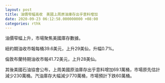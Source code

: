 ```yaml
---
layout: post
title: 油價窄幅高收　美國上周原油庫存出乎意料增加
date: 2020-09-23 06:12:58.000000000 +08:00
categories: rthk
---
```


油價窄幅上升，市場聚焦美國庫存數據。

紐約期油收市報每桶39.6美元，上升29美仙，升幅0.7%。

倫敦布蘭特期油收市報41.72美元，上升28美仙。

其後美國石油協會公布，上周美國原油庫存出乎意料增加69.1萬桶，市場原先估計減少230萬桶。汽油庫存大幅減少770萬桶，市場預計下跌60萬桶。
